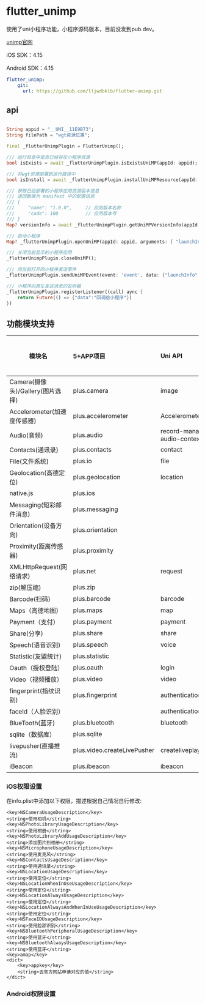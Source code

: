 # flutter_unimp

使用了uni小程序功能，小程序源码版本，目前没发到pub.dev。

[unimp官网](https://nativesupport.dcloud.net.cn/)

iOS SDK：4.15

Android SDK：4.15

```yaml
flutter_unimp:
    git:
      url: https://github.com/lljwdbklb/flutter-unimp.git
```

## api

```dart

String appid = "__UNI__11E9B73";
String filePath = "wgt资源位置";

final _flutterUnimpPlugin = FlutterUnimp();

/// 运行目录中是否已经存在小程序资源
bool isExists = await _flutterUnimpPlugin.isExistsUniMP(appId: appid);

/// 将wgt资源部署到运行路径中
bool isInstall = await _flutterUnimpPlugin.installUniMPResource(appId: appid, wgtPath: filePath);

/// 获取已经部署的小程序应用资源版本信息
/// 返回数据为 manifest 中的配置信息
/// {
///     "name": "1.0.0",     // 应用版本名称
///     "code": 100          // 应用版本号
/// }
Map? versionInfo = await _flutterUnimpPlugin.getUniMPVersionInfo(appId: appid);

/// 启动小程序
Map? _flutterUnimpPlugin.openUniMP(appId: appid, arguments: { "launchInfo": "Hello UniMP" });

/// 关闭当前显示的小程序应用
_flutterUnimpPlugin.closeUniMP();

/// 向当前打开的小程序发送事件
_flutterUnimpPlugin.sendUniMPEvent(event: 'event', data: {"launchInfo": "Hello UniMP"});

/// 小程序向原生发送消息的监听器
_flutterUnimpPlugin.registerListener((call) aync {
    return Future(() => {"data":"回调给小程序"})
})

```

## 功能模块支持
| 模块名                           | 5+APP项目                   | Uni API                           | 是否支持 |
|----------------------------------|:----------------------------|:----------------------------------|----------|
| Camera(摄像头)/Gallery(图片选择) | plus.camera                 | image                             | 是       |
| Accelerometer(加速度传感器)      | plus.accelerometer          | Accelerometer                     | 是       |
| Audio(音频)                      | plus.audio                  | record-manager<br />audio-context | 是       |
| Contacts(通讯录)                 | plus.contacts               | contact                           | 是       |
| File(文件系统)                   | plus.io                     | file                              | 是       |
| Geolocation(高德定位)            | plus.geolocation            | location                          | 是       |
| native.js                        | plus.ios                    |                                   | 是       |
| Messaging(短彩邮件消息)          | plus.messaging              |                                   | 是       |
| Orientation(设备方向)            | plus.orientation            |                                   | 是       |
| Proximity(距离传感器)            | plus.proximity              |                                   | 是       |
| XMLHttpRequest(网络请求)         | plus.net                    | request                           | 是       |
| zip(解压缩)                      | plus.zip                    |                                   | 是       |
| Barcode(扫码)                    | plus.barcode                | barcode                           | 是       |
| Maps（高德地图）                   | plus.maps                   | map                               | 是       |
| Payment（支付）                    | plus.payment                | payment                           | 否       |
| Share(分享)                      | plus.share                  | share                             | 否       |
| Speech(语音识别)                 | plus.speech                 | voice                             | 否       |
| Statistic(友盟统计)              | plus.statistic              |                                   | 是       |
| Oauth（授权登陆）                  | plus.oauth                  | login                             | 否       |
| Video（视频播放）                  | plus.video                  | video                             | 是       |
| fingerprint(指纹识别)            | plus.fingerprint            | authentication                    | 是       |
| faceId（人脸识别）                 |                             | authentication                    | 是       |
| BlueTooth(蓝牙)                  | plus.bluetooth              | bluetooth                         | 是       |
| sqlite（数据库）                   | plus.sqlite                 |                                   | 是       |
| livepusher(直播推流)             | plus.video.createLivePusher | createliveplayercontext           | 是       |
| iBeacon                          | plus.ibeacon                | ibeacon                           | 是       |

### iOS权限设置
在info.plist中添加以下权限，描述根据自己情况自行修改:
```plist
<key>NSCameraUsageDescription</key>
<string>使用相机</string>
<key>NSPhotoLibraryUsageDescription</key>
<string>使用相册</string>
<key>NSPhotoLibraryAddUsageDescription</key>
<string>添加图片到相册</string>
<key>NSMicrophoneUsageDescription</key>
<string>使用麦克风</string>
<key>NSContactsUsageDescription</key>
<string>使用通讯录</string>
<key>NSLocationUsageDescription</key>
<string>使用定位</string>
<key>NSLocationWhenInUseUsageDescription</key>
<string>使用定位</string>
<key>NSLocationAlwaysUsageDescription</key>
<string>使用定位</string>
<key>NSLocationAlwaysAndWhenInUseUsageDescription</key>
<string>使用定位</string>
<key>NSFaceIDUsageDescription</key>
<string>使用脸部识别</string>
<key>NSBluetoothPeripheralUsageDescription</key>
<string>使用蓝牙</string>
<key>NSBluetoothAlwaysUsageDescription</key>
<string>使用蓝牙</string>
<key>amap</key>
<dict>
	<key>appkey</key>
	<string>去官方网站申请对应的值</string>
</dict>
```

### Android权限设置

